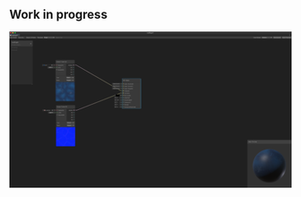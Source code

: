 ## Work in progress

![Link](https://github.com/RichieWallett/Unity-Demos/blob/main/Ice_Shader_01/Screenshots/01_Screenshot_2020-11-08.png)

